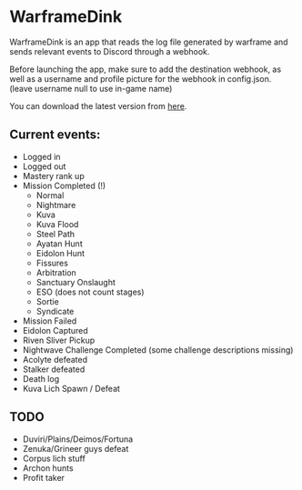 # WarframeDink

WarframeDink is an app that reads the log file generated by warframe and sends relevant events to Discord through a webhook.

Before launching the app, make sure to add the destination webhook, as well as a username and profile picture for the webhook in config.json. (leave username null to use in-game name)

You can download the latest version from [here](https://github.com/Foretack/WarframeDink/releases).


## Current events:

- Logged in
- Logged out
- Mastery rank up
- Mission Completed (!)
    * Normal
    * Nightmare
    * Kuva
    * Kuva Flood
    * Steel Path
    * Ayatan Hunt
    * Eidolon Hunt
    * Fissures
    * Arbitration
    * Sanctuary Onslaught
    * ESO (does not count stages)
    * Sortie
    * Syndicate
- Mission Failed
- Eidolon Captured
- Riven Sliver Pickup
- Nightwave Challenge Completed (some challenge descriptions missing)
- Acolyte defeated
- Stalker defeated
- Death log
- Kuva Lich Spawn / Defeat

## TODO

- Duviri/Plains/Deimos/Fortuna
- Zenuka/Grineer guys defeat
- Corpus lich stuff
- Archon hunts
- Profit taker